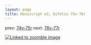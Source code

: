 ```yaml
---
layout: page
title: Manuscript e3, bifolio 75v-76r
---
```


prev: [74v-75r](../74v-75r/) next: [76v-77r](../76v-77r/)



[![Linked to zoomble image](http://www.homermultitext.org/iipsrv?IIIF=/project/homer/pyramidal/deepzoom/hmt/e3bifolio/v1/vb_75v_76r.tif/full/2000,/0/default.jpg)](http://www.homermultitext.org/ict2/?urn=urn:cite2:hmt:e3bifolio.v1:vb_75v_76r)

